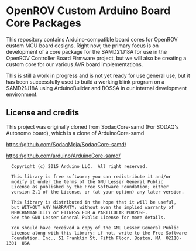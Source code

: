# OpenROV Custom Arduino Board Core Packages

This repository contains Arduino-compatible board cores for OpenROV custom MCU board designs. Right now, the primary focus is on development of a core package for the SAMD21J18A for use in the OpenROV Controller Board Firmware project, but we will also be creating a custom core for our various AVR board implementations.

This is still a work in progress and is not yet ready for use general use, but it has been successfully used to build a working blink program on a SAMD21J18A using ArduinoBuilder and BOSSA in our internal development environment.

## License and credits

This project was originally cloned from SodaqCore-samd (For SODAQ's Autonomo board), which is a clone of ArduinoCore-samd

https://github.com/SodaqMoja/SodaqCore-samd/

https://github.com/arduino/ArduinoCore-samd/

```
  Copyright (c) 2015 Arduino LLC.  All right reserved.

  This library is free software; you can redistribute it and/or
  modify it under the terms of the GNU Lesser General Public
  License as published by the Free Software Foundation; either
  version 2.1 of the License, or (at your option) any later version.

  This library is distributed in the hope that it will be useful,
  but WITHOUT ANY WARRANTY; without even the implied warranty of
  MERCHANTABILITY or FITNESS FOR A PARTICULAR PURPOSE.
  See the GNU Lesser General Public License for more details.

  You should have received a copy of the GNU Lesser General Public
  License along with this library; if not, write to the Free Software
  Foundation, Inc., 51 Franklin St, Fifth Floor, Boston, MA  02110-1301  USA
```
